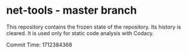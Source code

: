 # net-tools - master branch

This repository contains the frozen state of the repository.
Its history is cleared. It is used only for static code
analysis with Codacy.

Commit Time: 1712384368